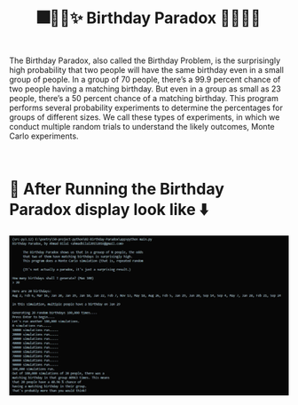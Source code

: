 <div align="center">
<h1>🎆🎇🎉✨ Birthday Paradox 🎉🎇✨🎆</h1>
</div>
<br/>


The Birthday Paradox, also called the
Birthday Problem, is the surprisingly high
probability that two people will have the
same birthday even in a small group of people.
In a group of 70 people, there’s a 99.9 percent chance
of two people having a matching birthday. But even
in a group as small as 23 people, there’s a 50 percent
chance of a matching birthday. This program performs several probability experiments to determine
the percentages for groups of different sizes. We call these types of experiments, in which we conduct multiple random trials to understand the
likely outcomes, Monte Carlo experiments.

<br/>

# 📝 After Running the Birthday Paradox display look like ⬇️
![Alt text](./images/birthday.png)